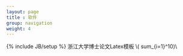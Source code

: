 ```yaml
---
layout: page
title : 软件
group: navigation
weight: 4
---
```

{% include JB/setup %}
浙江大学博士论文Latex模板 \\( sum_{i=1}^10)\\
